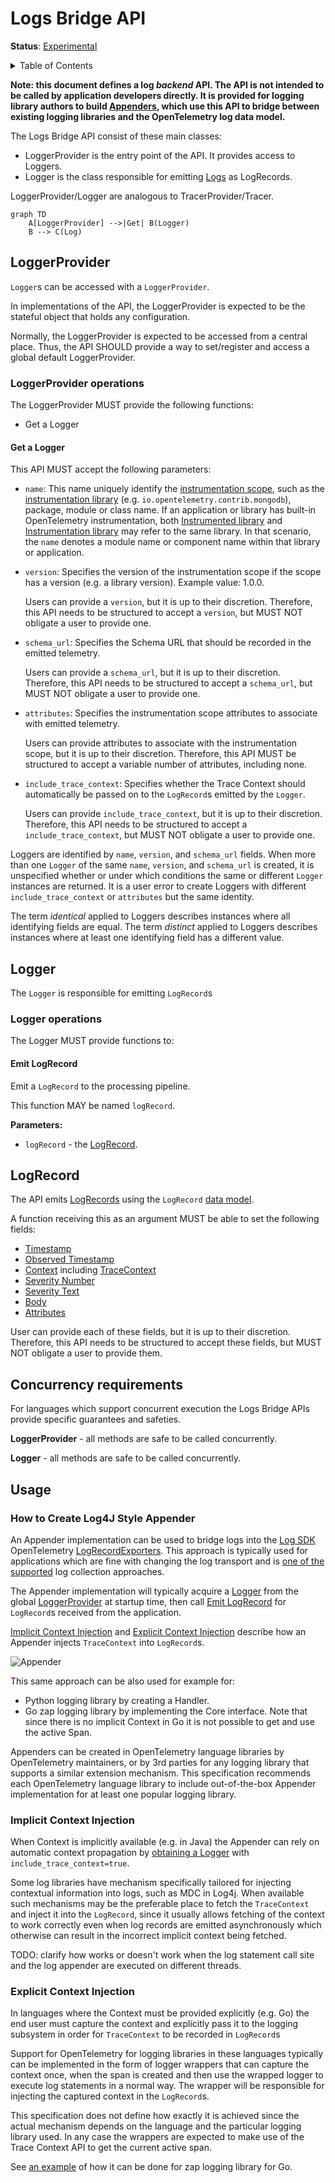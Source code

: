 # Logs Bridge API

**Status**: [Experimental](../document-status.md)

<details>
<summary>Table of Contents</summary>

<!-- Re-generate TOC with `markdown-toc --no-first-h1 -i` -->

<!-- toc -->

- [LoggerProvider](#loggerprovider)
  * [LoggerProvider operations](#loggerprovider-operations)
    + [Get a Logger](#get-a-logger)
- [Logger](#logger)
  * [Logger operations](#logger-operations)
    + [Emit LogRecord](#emit-logrecord)
- [LogRecord](#logrecord)
- [Usage](#usage)
  * [How to Create Log4J Style Appender](#how-to-create-log4j-style-appender)
  * [Implicit Context Injection](#implicit-context-injection)
  * [Explicit Context Injection](#explicit-context-injection)

<!-- tocstop -->

</details>

<b>Note: this document defines a log *backend* API. The API is not intended to be called
by application developers directly. It is provided for logging library authors
to build [Appenders](#how-to-create-log4j-style-appender), which use
this API to bridge between existing logging libraries and the OpenTelemetry log
data model.</b>

The Logs Bridge API consist of these main classes:

* LoggerProvider is the entry point of the API. It provides access to Loggers.
* Logger is the class responsible for
  emitting [Logs](./data-model.md#log-and-event-record-definition) as
  LogRecords.

LoggerProvider/Logger are analogous to TracerProvider/Tracer.

```mermaid
graph TD
    A[LoggerProvider] -->|Get| B(Logger)
    B --> C(Log)
```

## LoggerProvider

`Logger`s can be accessed with a `LoggerProvider`.

In implementations of the API, the LoggerProvider is expected to be the stateful
object that holds any configuration.

Normally, the LoggerProvider is expected to be accessed from a central place.
Thus, the API SHOULD provide a way to set/register and access a global default
LoggerProvider.

### LoggerProvider operations

The LoggerProvider MUST provide the following functions:

* Get a Logger

#### Get a Logger

This API MUST accept the following parameters:

* `name`: This name uniquely identify the [instrumentation scope](../glossary.md#instrumentation-scope),
  such as the [instrumentation library](../glossary.md#instrumentation-library)
  (e.g. `io.opentelemetry.contrib.mongodb`), package, module or class name.
  If an application or library has built-in OpenTelemetry instrumentation, both
  [Instrumented library](../glossary.md#instrumented-library) and
  [Instrumentation library](../glossary.md#instrumentation-library) may refer to
  the same library. In that scenario, the `name` denotes a module name or component
  name within that library or application.
* `version`: Specifies the version of the instrumentation scope if
  the scope has a version (e.g. a library version). Example value: 1.0.0.

  Users can provide a `version`, but it is up to their discretion. Therefore,
  this API needs to be structured to accept a `version`, but MUST NOT obligate
  a user to provide one.
* `schema_url`: Specifies the Schema URL that should be recorded in
  the emitted telemetry.

  Users can provide a `schema_url`, but it is up to their discretion.
  Therefore, this API needs to be structured to accept a `schema_url`, but MUST
  NOT obligate a user to provide one.
* `attributes`: Specifies the instrumentation scope attributes to
  associate with emitted telemetry.

  Users can provide attributes to associate with the instrumentation scope, but
  it is up to their discretion. Therefore, this API MUST be structured to
  accept a variable number of attributes, including none.
* `include_trace_context`: Specifies whether the Trace Context should
  automatically be passed on to the `LogRecord`s emitted by the `Logger`.

  Users can provide `include_trace_context`, but it is up to their discretion.
  Therefore, this API needs to be structured to accept a `include_trace_context`, but MUST
  NOT obligate a user to provide one.

Loggers are identified by `name`, `version`, and `schema_url` fields.  When more
than one `Logger` of the same `name`, `version`, and `schema_url` is created, it
is unspecified whether or under which conditions the same or different `Logger`
instances are returned. It is a user error to create Loggers with different
`include_trace_context` or `attributes` but the same identity.

The term *identical* applied to Loggers describes instances where all
identifying fields are equal. The term *distinct* applied to Loggers describes
instances where at least one identifying field has a different value.

## Logger

The `Logger` is responsible for emitting `LogRecord`s

### Logger operations

The Logger MUST provide functions to:

#### Emit LogRecord

Emit a `LogRecord` to the processing pipeline.

This function MAY be named `logRecord`.

**Parameters:**

* `logRecord` - the [LogRecord](#logrecord).

## LogRecord

The API emits [LogRecords](#emit-logrecord) using
the `LogRecord` [data model](data-model.md).

A function receiving this as an argument MUST be able to set the following
fields:

- [Timestamp](./data-model.md#field-timestamp)
- [Observed Timestamp](./data-model.md#field-observedtimestamp)
- [Context](../context/README.md)
  including [TraceContext](./data-model.md#trace-context-fields)
- [Severity Number](./data-model.md#field-severitynumber)
- [Severity Text](./data-model.md#field-severitytext)
- [Body](./data-model.md#field-body)
- [Attributes](./data-model.md#field-attributes)

User can provide each of these fields, but it is up to their discretion.
Therefore, this API needs to be structured to accept these fields, but MUST NOT
obligate a user to provide them.

## Concurrency requirements

For languages which support concurrent execution the Logs Bridge APIs provide
specific guarantees and safeties.

**LoggerProvider** - all methods are safe to be called concurrently.

**Logger** - all methods are safe to be called concurrently.

## Usage

### How to Create Log4J Style Appender

An Appender implementation can be used to bridge logs into the [Log SDK](./sdk.md)
OpenTelemetry [LogRecordExporters](sdk.md#logrecordexporter). This approach is
typically used for applications which are fine with changing the log transport
and is [one of the supported](README.md#direct-to-collector) log collection
approaches.

The Appender implementation will typically acquire a [Logger](#logger) from the
global [LoggerProvider](#loggerprovider) at startup time, then
call [Emit LogRecord](#emit-logrecord) for `LogRecord`s received from the
application.

[Implicit Context Injection](#implicit-context-injection)
and [Explicit Context Injection](#explicit-context-injection) describe how an
Appender injects `TraceContext` into `LogRecord`s.

![Appender](img/appender.png)

This same approach can be also used for example for:

- Python logging library by creating a Handler.
- Go zap logging library by implementing the Core interface. Note that since
  there is no implicit Context in Go it is not possible to get and use the
  active Span.

Appenders can be created in OpenTelemetry language libraries by OpenTelemetry
maintainers, or by 3rd parties for any logging library that supports a similar
extension mechanism. This specification recommends each OpenTelemetry language
library to include out-of-the-box Appender implementation for at least one
popular logging library.

### Implicit Context Injection

When Context is implicitly available (e.g. in Java) the Appender can rely on
automatic context propagation by [obtaining a Logger](#get-a-logger)
with `include_trace_context=true`.

Some log libraries have mechanism specifically tailored for injecting contextual
information into logs, such as MDC in Log4j. When available such mechanisms may
be the preferable place to fetch the `TraceContext` and inject it into
the `LogRecord`, since it usually allows fetching of the context to work
correctly even when log records are emitted asynchronously which otherwise can
result in the incorrect implicit context being fetched.

TODO: clarify how works or doesn't work when the log statement call site and the
log appender are executed on different threads.

### Explicit Context Injection

In languages where the Context must be provided explicitly (e.g. Go) the end
user must capture the context and explicitly pass it to the logging subsystem in
order for `TraceContext` to be recorded in `LogRecord`s

Support for OpenTelemetry for logging libraries in these languages typically can
be implemented in the form of logger wrappers that can capture the context once,
when the span is created and then use the wrapped logger to execute log
statements in a normal way. The wrapper will be responsible for injecting the
captured context in the `LogRecord`s.

This specification does not define how exactly it is achieved since the actual
mechanism depends on the language and the particular logging library used. In
any case the wrappers are expected to make use of the Trace Context API to get
the current active span.

See
[an example](https://docs.google.com/document/d/15vR7D1x2tKd7u3zaTF0yH1WaHkUr2T4hhr7OyiZgmBg/edit#heading=h.4xuru5ljcups)
of how it can be done for zap logging library for Go.
